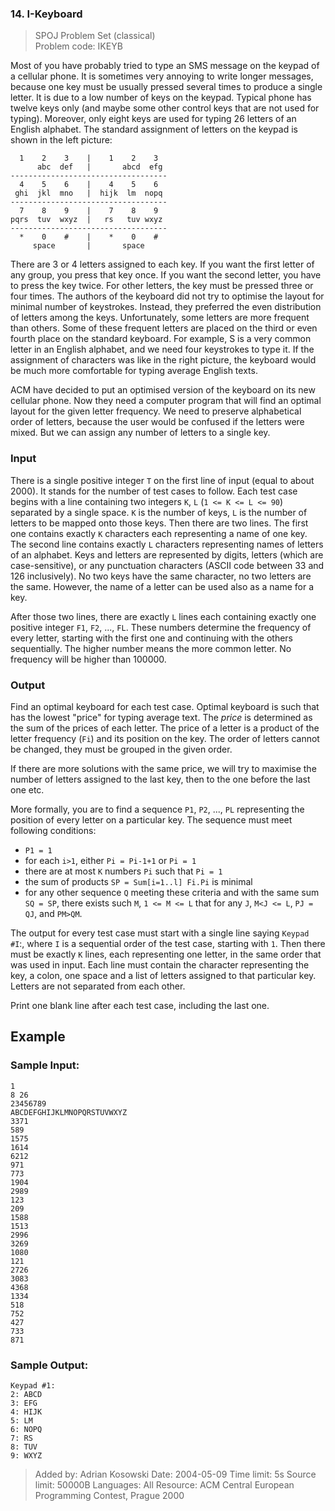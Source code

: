 ### 14. I-Keyboard
> SPOJ Problem Set (classical)  
> Problem code: IKEYB

Most of you have probably tried to type an SMS message on the keypad of a cellular phone. It is sometimes very annoying to write longer messages, because one key must be usually pressed several times to produce a single letter. It is due to a low number of keys on the keypad. Typical phone has twelve keys only (and maybe some other control keys that are not used for typing). Moreover, only eight keys are used for typing 26 letters of an English alphabet. The standard assignment of letters on the keypad is shown in the left picture: 

      1    2    3    |    1    2    3  
          abc  def   |       abcd  efg 
    -----------------------------------
      4    5    6    |    4    5    6  
     ghi  jkl  mno   |  hijk  lm  nopq 
    -----------------------------------
      7    8    9    |    7    8    9  
    pqrs  tuv  wxyz  |   rs   tuv wxyz 
    -----------------------------------
      *    0    #    |    *    0    #  
         space       |       space     

There are 3 or 4 letters assigned to each key. If you want the first letter of any group, you press that key once. If you want the second letter, you have to press the key twice. For other letters, the key must be pressed three or four times. The authors of the keyboard did not try to optimise the layout for minimal number of keystrokes. Instead, they preferred the even distribution of letters among the keys. Unfortunately, some letters are more frequent than others. Some of these frequent letters are placed on the third or even fourth place on the standard keyboard. For example, S is a very common letter in an English alphabet, and we need four keystrokes to type it. If the assignment of characters was like in the right picture, the keyboard would be much more comfortable for typing average English texts.

ACM have decided to put an optimised version of the keyboard on its new cellular phone. Now they need a computer program that will find an optimal layout for the given letter frequency. We need to preserve alphabetical order of letters, because the user would be confused if the letters were mixed. But we can assign any number of letters to a single key. 

### Input

There is a single positive integer `T` on the first line of input (equal to about 2000). It stands for the number of test cases to follow. Each test case begins with a line containing two integers `K`, `L` (`1 <= K <= L <= 90`) separated by a single space. `K` is the number of keys, `L` is the number of letters to be mapped onto those keys. Then there are two lines. The first one contains exactly `K` characters each representing a name of one key. The second line contains exactly `L` characters representing names of letters of an alphabet. Keys and letters are represented by digits, letters (which are case-sensitive), or any punctuation characters (ASCII code between 33 and 126 inclusively). No two keys have the same character, no two letters are the same. However, the name of a letter can be used also as a name for a key.

After those two lines, there are exactly `L` lines each containing exactly one positive integer `F1`, `F2`, ..., `FL`. These numbers determine the frequency of every letter, starting with the first one and continuing with the others sequentially. The higher number means the more common letter. No frequency will be higher than 100000. 

### Output

Find an optimal keyboard for each test case. Optimal keyboard is such that has the lowest "price" for typing average text. The _price_ is determined as the sum of the prices of each letter. The price of a letter is a product of the letter frequency (`Fi`) and its position on the key. The order of letters cannot be changed, they must be grouped in the given order.

If there are more solutions with the same price, we will try to maximise the number of letters assigned to the last key, then to the one before the last one etc.

More formally, you are to find a sequence `P1`, `P2`, ..., `PL` representing the position of every letter on a particular key. The sequence must meet following conditions:

* `P1 = 1`
* for each `i>1`, either `Pi = Pi-1+1` or `Pi = 1`
* there are at most `K` numbers `Pi` such that `Pi = 1`
* the sum of products `SP = Sum[i=1..l] Fi.Pi` is minimal
* for any other sequence `Q` meeting these criteria and with the same sum `SQ = SP`, there exists such `M`, `1 <= M <= L` that for any `J`, `M<J <= L`, `PJ = QJ`, and `PM>QM`.

The output for every test case must start with a single line saying `Keypad #I`:, where `I` is a sequential order of the test case, starting with `1`. Then there must be exactly `K` lines, each representing one letter, in the same order that was used in input. Each line must contain the character representing the key, a colon, one space and a list of letters assigned to that particular key. Letters are not separated from each other.

Print one blank line after each test case, including the last one. 


Example
-------

### Sample Input:
    1
    8 26
    23456789
    ABCDEFGHIJKLMNOPQRSTUVWXYZ
    3371
    589
    1575
    1614
    6212
    971
    773
    1904
    2989
    123
    209
    1588
    1513
    2996
    3269
    1080
    121
    2726
    3083
    4368
    1334
    518
    752
    427
    733
    871

### Sample Output:
    Keypad #1:
    2: ABCD
    3: EFG
    4: HIJK
    5: LM
    6: NOPQ
    7: RS
    8: TUV
    9: WXYZ
	
> Added by:     Adrian Kosowski
> Date:         2004-05-09
> Time limit:   5s
> Source limit: 50000B
> Languages:    All
> Resource:     ACM Central European Programming Contest, Prague 2000
